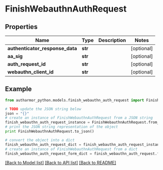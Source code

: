 # FinishWebauthnAuthRequest


## Properties
Name | Type | Description | Notes
------------ | ------------- | ------------- | -------------
**authenticator_response_data** | **str** |  | [optional] 
**aa_sig** | **str** |  | [optional] 
**auth_request_id** | **str** |  | [optional] 
**webauthn_client_id** | **str** |  | [optional] 

## Example

```python
from autharmor_python.models.finish_webauthn_auth_request import FinishWebauthnAuthRequest

# TODO update the JSON string below
json = "{}"
# create an instance of FinishWebauthnAuthRequest from a JSON string
finish_webauthn_auth_request_instance = FinishWebauthnAuthRequest.from_json(json)
# print the JSON string representation of the object
print FinishWebauthnAuthRequest.to_json()

# convert the object into a dict
finish_webauthn_auth_request_dict = finish_webauthn_auth_request_instance.to_dict()
# create an instance of FinishWebauthnAuthRequest from a dict
finish_webauthn_auth_request_form_dict = finish_webauthn_auth_request.from_dict(finish_webauthn_auth_request_dict)
```
[[Back to Model list]](../README.md#documentation-for-models) [[Back to API list]](../README.md#documentation-for-api-endpoints) [[Back to README]](../README.md)


